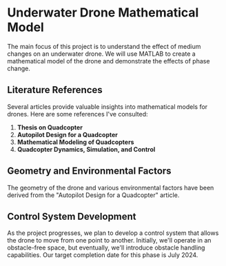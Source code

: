 # Underwater Drone Mathematical Model

The main focus of this project is to understand the effect of medium changes on an underwater drone. We will use MATLAB to create a mathematical model of the drone and demonstrate the effects of phase change.

## Literature References

Several articles provide valuable insights into mathematical models for drones. Here are some references I've consulted:

1. **Thesis on Quadcopter**
2. **Autopilot Design for a Quadcopter**
3. **Mathematical Modeling of Quadcopters**
4. **Quadcopter Dynamics, Simulation, and Control**

## Geometry and Environmental Factors

The geometry of the drone and various environmental factors have been derived from the "Autopilot Design for a Quadcopter" article.

## Control System Development

As the project progresses, we plan to develop a control system that allows the drone to move from one point to another. Initially, we'll operate in an obstacle-free space, but eventually, we'll introduce obstacle handling capabilities. Our target completion date for this phase is July 2024.
